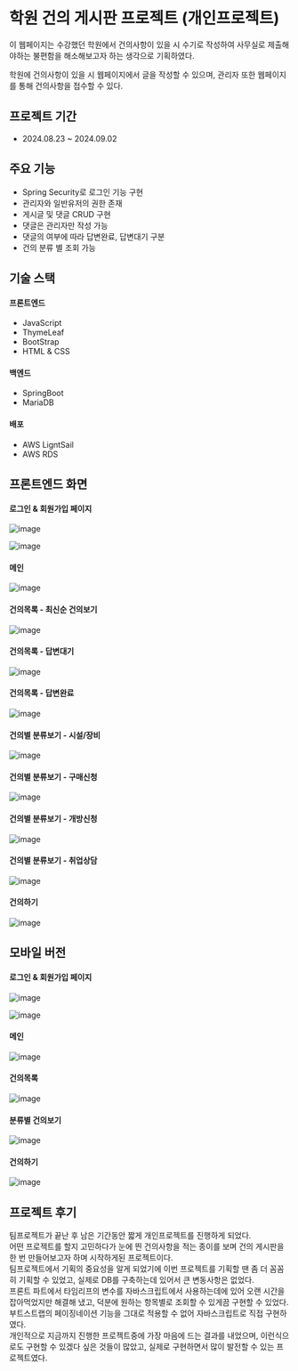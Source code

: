 # 학원 건의 게시판 프로젝트 (개인프로젝트)
이 웹페이지는 수강했던 학원에서 건의사항이 있을 시 수기로 작성하여 사무실로 제출해야하는 불편함을 해소해보고자 하는 생각으로 기획하였다.


학원에 건의사항이 있을 시 웹페이지에서 글을 작성할 수 있으며, 관리자 또한 웹페이지를 통해 건의사항을 접수할 수 있다.


## 프로젝트 기간
* 2024.08.23 ~ 2024.09.02


## 주요 기능
* Spring Security로 로그인 기능 구현
* 관리자와 일반유저의 권한 존재
* 게시글 및 댓글 CRUD 구현
* 댓글은 관리자만 작성 가능
* 댓글의 여부에 따라 답변완료, 답변대기 구분
* 건의 분류 별 조회 가능

## 기술 스택
#### 프론트엔드</h4>
* JavaScript
* ThymeLeaf
* BootStrap
* HTML & CSS

#### 백엔드</h4>
* SpringBoot
* MariaDB

#### 배포
* AWS LigntSail
* AWS RDS

## 프론트엔드 화면
#### 로그인 & 회원가입 페이지
![image](https://github.com/user-attachments/assets/b21227e7-4f31-4ede-ae42-28df3113f6e0)


![image](https://github.com/user-attachments/assets/12269f76-f33a-47da-96d8-a1549bc539fb)

#### 메인
![image](https://github.com/user-attachments/assets/f1564bca-f10a-4195-a57f-45b43d632282)

#### 건의목록 - 최신순 건의보기
![image](https://github.com/user-attachments/assets/20c86dc8-d838-4f0f-89ad-f7ad77f37acf)

#### 건의목록 - 답변대기
![image](https://github.com/user-attachments/assets/52099359-66b9-4ab7-a7ee-19af64f4dd4e)

#### 건의목록 - 답변완료
![image](https://github.com/user-attachments/assets/7ea0893f-6de9-4263-b6b2-543fbb64dfcc)

#### 건의별 분류보기 - 시설/장비
![image](https://github.com/user-attachments/assets/de4171cf-cc6d-47ea-a2e4-59637c358eb6)

#### 건의별 분류보기 - 구매신청
![image](https://github.com/user-attachments/assets/0078f4b0-f3f5-4e8a-b604-45521e3c279c)

#### 건의별 분류보기 - 개방신청
![image](https://github.com/user-attachments/assets/a017a51d-ee2b-4f0c-bef7-4a56187c5d8c)

#### 건의별 분류보기 - 취업상담
![image](https://github.com/user-attachments/assets/30c6e1bf-62be-4dad-bf23-91faa1814f28)

#### 건의하기
![image](https://github.com/user-attachments/assets/f0ea79cd-9c1e-45e3-8a31-b237fe5345a3)


## 모바일 버전
#### 로그인 & 회원가입 페이지
![image](https://github.com/user-attachments/assets/357a57c2-5d2f-475d-8315-010cff4d2391)


![image](https://github.com/user-attachments/assets/5456576d-bed4-4ded-a6cd-082f4b61170c)

#### 메인
![image](https://github.com/user-attachments/assets/8cadd9f2-5ec7-4eb0-b576-46f8a2f3a93a)

#### 건의목록
![image](https://github.com/user-attachments/assets/13bfe93f-3d27-474a-acb0-f8ff46f274f9)

#### 분류별 건의보기
![image](https://github.com/user-attachments/assets/e2587f81-e220-4b08-bb57-4b964496df2f)

#### 건의하기
![image](https://github.com/user-attachments/assets/73723ae3-8f25-49fc-9756-fbbefc90c43e)


## 프로젝트 후기
팀프로젝트가 끝난 후 남은 기간동안 짧게 개인프로젝트를 진행하게 되었다.<br>
어떤 프로젝트를 할지 고민하다가 눈에 띈 건의사항을 적는 종이를 보며 건의 게시판을 한 번 만들어보고자 하며 시작하게된 프로젝트이다.<br>
팀프로젝트에서 기획의 중요성을 알게 되었기에 이번 프로젝트를 기획할 땐 좀 더 꼼꼼히 기획할 수 있었고, 실제로 DB를 구축하는데 있어서 큰 변동사항은 없었다.<br>
프론트 파트에서 타임리프의 변수를 자바스크립트에서 사용하는데에 있어 오랜 시간을 잡아먹었지만 해결해 냈고, 덕분에 원하는 항목별로 조회할 수 있게끔 구현할 수 있었다.<br>
부트스트랩의 페이징네이션 기능을 그대로 적용할 수 없어 자바스크립트로 직접 구현하였다.<br>
개인적으로 지금까지 진행한 프로젝트중에 가장 마음에 드는 결과를 내었으며, 이런식으로도 구현할 수 있겠다 싶은 것들이 많았고, 실제로 구현하면서 많이 발전할 수 있는 프로젝트였다.
